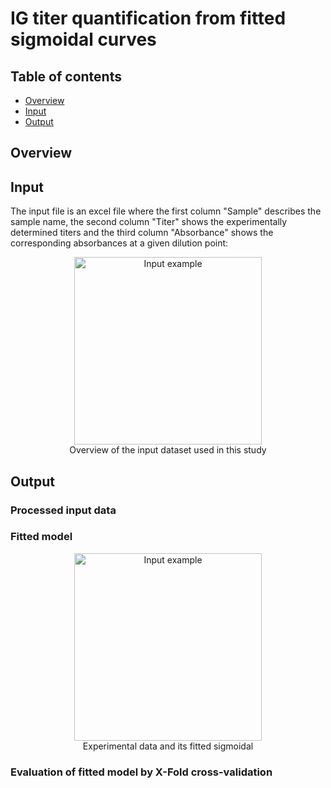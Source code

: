 # IG titer quantification from fitted sigmoidal curves

## Table of contents
* [Overview](#Overview)
* [Input](#Input)
* [Output](#Output)

## Overview


## Input
The input file is an excel file where the first column "Sample" describes the sample name, the second column "Titer" shows the experimentally determined titers and the third column "Absorbance" shows the corresponding absorbances at a given dilution point:


<p align="center">
	<img src="https://github.com/gorkaLasso/Ig_titer_sigmoid_fit/blob/master/Images/input.png"
	width="300" title="Input example"><br>
	Overview of the input dataset used in this study<br>
</p>


## Output
### Processed input data


### Fitted model

<p align="center">
	<img src="https://github.com/gorkaLasso/Ig_titer_sigmoid_fit/blob/master/Images/fitted_sigmoidal.pdf"
	width="300" title="Input example"><br>
	Experimental data and its fitted sigmoidal<br>
</p>


### Evaluation of fitted model by X-Fold cross-validation
